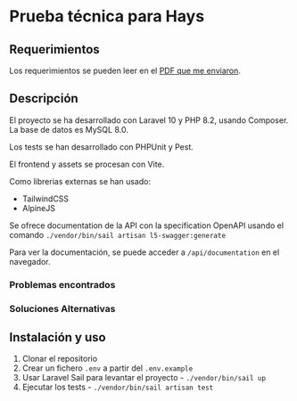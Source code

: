 # Prueba técnica para Hays

## Requerimientos

Los requerimientos se pueden leer en
el [PDF que me enviaron](public/Prueba%20técnica%20-%20Senior%20PHP%20Symfony-Laravel.pdf).

## Descripción

El proyecto se ha desarrollado con Laravel 10 y PHP 8.2, usando Composer.
La base de datos es MySQL 8.0.

Los tests se han desarrollado con PHPUnit y Pest.

El frontend y assets se procesan con Vite.

Como librerias externas se han usado:

- TailwindCSS
- AlpineJS

Se ofrece documentation de la API con la specification OpenAPI usando el
comando `./vendor/bin/sail artisan l5-swagger:generate`

Para ver la documentación, se puede acceder a `/api/documentation` en el navegador.

### Problemas encontrados

### Soluciones Alternativas

## Instalación y uso

1. Clonar el repositorio
2. Crear un fichero `.env` a partir del `.env.example`
3. Usar Laravel Sail para levantar el proyecto - `./vendor/bin/sail up`
4. Ejecutar los tests - `./vendor/bin/sail artisan test`
